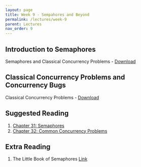 ```yaml
---
layout: page
title: Week 9 - Sempahores and Beyond
permalink: /lectures/week-9
parent: Lectures
nav_order: 9
---
```


## Introduction to Semaphores

Semaphores and Classical Concurrency Problems - [Download](https://karthikv1392.github.io/cs3301_osn_2024/slides/OSN_L17.pdf)

## Classical Concurrency Problems and Concurrency Bugs

Classical Concurrency Problems - [Download](https://karthikv1392.github.io/cs3301_osn_2024/slides/OSN_L18.pdf)



## Suggested Reading

1. [Chapter 31: Semaphores](https://pages.cs.wisc.edu/~remzi/OSTEP/threads-sema.pdf)
2. [Chapter 32: Common Concurrency Problems](https://pages.cs.wisc.edu/~remzi/OSTEP/threads-bugs.pdf)


## Extra Reading

1. The Little Book of Semaphores [Link](https://greenteapress.com/semaphores/LittleBookOfSemaphores.pdf)

